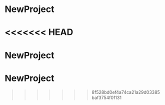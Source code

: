 # NewProject
<<<<<<< HEAD
=======
# NewProject
# NewProject
>>>>>>> 8f528bd0ef4a74ca21a29d03385baf3754f0f131
